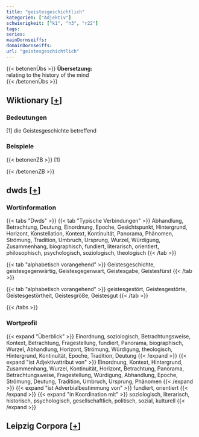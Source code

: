 ```yaml
---
title: "geistesgeschichtlich"
kategorien: ["Adjektiv"]
schwierigkeit: ["k1", "h3", "r22"]
tags:
series:
mainDornseiffs:
domainDornseiffs:
url: "geistesgeschichtlich"
---
```


{{< betonenÜbs >}}
**Übersetzung:**  
relating to the history of the mind  
{{< /betonenÜbs >}}

## Wiktionary [[+](https://de.wiktionary.org/wiki/geistesgeschichtlich)]

### Bedeutungen
[1] die Geistesgeschichte betreffend  

### Beispiele
{{< betonenZB >}}
[1]  

{{< /betonenZB >}}


## dwds [[+](https://www.dwds.de/wb/geistesgeschichtlich)]

### Wortinformation
{{< tabs "Dwds" >}}
{{< tab "Typische Verbindungen" >}}
Abhandlung, Betrachtung, Deutung, Einordnung, Epoche, Gesichtspunkt, Hintergrund, Horizont, Konstellation, Kontext, Kontinuität, Panorama, Phänomen, Strömung, Tradition, Umbruch, Ursprung, Wurzel, Würdigung, Zusammenhang, biographisch, fundiert, literarisch, orientiert, philosophisch, psychologisch, soziologisch, theologisch
{{< /tab >}}

{{< tab "alphabetisch vorangehend" >}}
Geistesgeschichte, geistesgegenwärtig, Geistesgegenwart, Geistesgabe, Geistesfürst
{{< /tab >}}

{{< tab "alphabetisch vorangehend" >}}
geistesgestört, Geistesgestörte, Geistesgestörtheit, Geistesgröße, Geistesgut
{{< /tab >}}

{{< /tabs >}}

### Wortprofil
{{< expand "Überblick" >}} Einordnung, soziologisch, Betrachtungsweise, Kontext, Betrachtung, Fragestellung, fundiert, Panorama, biographisch, Wurzel, Abhandlung, Horizont, Strömung, Würdigung, theologisch, Hintergrund, Kontinuität, Epoche, Tradition, Deutung {{< /expand >}}
{{< expand "ist Adjektivattribut von" >}} Einordnung, Kontext, Hintergrund, Zusammenhang, Wurzel, Kontinuität, Horizont, Betrachtung, Panorama, Betrachtungsweise, Fragestellung, Würdigung, Abhandlung, Epoche, Strömung, Deutung, Tradition, Umbruch, Ursprung, Phänomen {{< /expand >}}
{{< expand "ist Adverbialbestimmung von" >}} fundiert, orientiert {{< /expand >}}
{{< expand "in Koordination mit" >}} soziologisch, literarisch, historisch, psychologisch, gesellschaftlich, politisch, sozial, kulturell {{< /expand >}}

## Leipzig Corpora [[+](https://corpora.uni-leipzig.de/en/res?word=geistesgeschichtlich&corpusId=deu_newscrawl-public_2018)]

